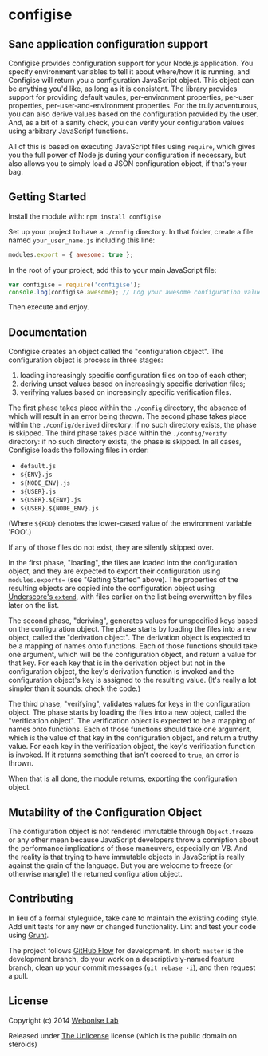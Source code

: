 # configise

## Sane application configuration support

Configise provides configuration support for your Node.js application. You specify environment variables to tell it about where/how it is running,
and Configise will return you a configuration JavaScript object. This object can be anything you'd like, as long as it is consistent. The library
provides support for providing default vaules, per-environment properties, per-user properties, per-user-and-environment properties. For the
truly adventurous, you can also derive values based on the configuration provided by the user. And, as a bit of a sanity check, you can verify
your configuration values using arbitrary JavaScript functions.

All of this is based on executing JavaScript files using `require`, which gives you the full power of Node.js during your configuration if
necessary, but also allows you to simply load a JSON configuration object, if that's your bag.

## Getting Started
Install the module with: `npm install configise`

Set up your project to have a `./config` directory. In that folder, create a file named `your_user_name.js` including this line:

```javascript
modules.export = { awesome: true };
```

In the root of your project, add this to your main JavaScript file:
```javascript
var configise = require('configise');
console.log(configise.awesome); // Log your awesome configuration value
```

Then execute and enjoy.

## Documentation

Configise creates an object called the "configuration object". The configuration object is process in three stages:

1. loading increasingly specific configuration files on top of each other;
2. deriving unset values based on increasingly specific derivation files;
3. verifying values based on increasingly specific verification files.

The first phase takes place within the `./config` directory, the absence of which will result in an error being thrown.
The second phase takes place within the `./config/derived` directory: if no such directory exists, the phase is skipped.
The third phase takes place within the `./config/verify` directory: if no such directory exists, the phase is skipped.
In all cases, Configise loads the following files in order:

* `default.js`
* `${ENV}.js`
* `${NODE_ENV}.js`
* `${USER}.js`
* `${USER}.${ENV}.js`
* `${USER}.${NODE_ENV}.js`

(Where `${FOO}` denotes the lower-cased value of the environment variable 'FOO'.)

If any of those files do not exist, they are silently skipped over.

In the first phase, "loading", the files are loaded into the configuration object,
and they are expected to export their configuration using `modules.exports=` (see "Getting Started" above).
The properties of the resulting objects are copied into the configuration object using [Underscore's `extend`](http://underscorejs.org/#extend), with files
earlier on the list being overwritten by files later on the list.

The second phase, "deriving", generates values for unspecified keys based on the configuration object.
The phase starts by loading the files into a new object, called the "derivation object". The derivation object is expected to be a mapping of names onto functions.
Each of those functions should take one argument, which will be the configuration object, and return a value for that key. For each key that is in the derivation
object but not in the configuration object, the key's derivation function is invoked and the configuration object's key is assigned to the resulting value.
(It's really a lot simpler than it sounds: check the code.)

The third phase, "verifying", validates values for keys in the configuration object.
The phase starts by loading the files into a new object, called the "verification object". The verification object is expected to be a mapping of names onto functions.
Each of those functions should take one argument, which is the value of that key in the configuration object, and return a truthy value. For each key in the
verification object, the key's verification function is invoked. If it returns something that isn't coerced to `true`, an error is thrown.

When that is all done, the module returns, exporting the configuration object.

## Mutability of the Configuration Object

The configuration object is not rendered immutable through `Object.freeze` or any other mean because JavaScript developers throw a conniption about the performance
implications of those maneuvers, especially on V8. And the reality is that trying to have immutable objects in JavaScript is really against the grain of the language.
But you are welcome to freeze (or otherwise mangle) the returned configuration object.

## Contributing
In lieu of a formal styleguide, take care to maintain the existing coding style. Add unit tests for any new or changed functionality. Lint and test your code using [Grunt](http://gruntjs.com/).

The project follows [GitHub Flow](http://scottchacon.com/2011/08/31/github-flow.html) for development. In short: `master` is the development branch, do your work on a
descriptively-named feature branch, clean up your commit messages (`git rebase -i`), and then request a pull.

## License

Copyright (c) 2014 [Webonise Lab](http://webonise.com/about/)

Released under [The Unlicense](http://unlicense.org/) license (which is the public domain on steroids)
